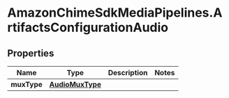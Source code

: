 # AmazonChimeSdkMediaPipelines.ArtifactsConfigurationAudio

## Properties

Name | Type | Description | Notes
------------ | ------------- | ------------- | -------------
**muxType** | [**AudioMuxType**](AudioMuxType.md) |  | 


